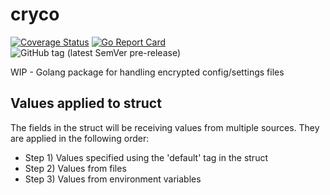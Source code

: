 # cryco

[![Coverage Status](https://coveralls.io/repos/github/mengstr/cryco/badge.svg?branch=main)](https://coveralls.io/github/mengstr/cryco?branch=main)
[![Go Report Card](https://goreportcard.com/badge/github.com/mengstr/cryco)](https://goreportcard.com/report/github.com/mengstr/cryco)
![GitHub tag (latest SemVer pre-release)](https://img.shields.io/github/v/tag/mengstr/cryco?include_prereleases)

WIP - Golang package for handling encrypted config/settings files

## Values applied to struct

The fields in the struct will be receiving values from multiple sources. They are applied in the following order:

- Step 1) Values specified using the 'default' tag in the struct
- Step 2) Values from files
- Step 3) Values from environment variables

